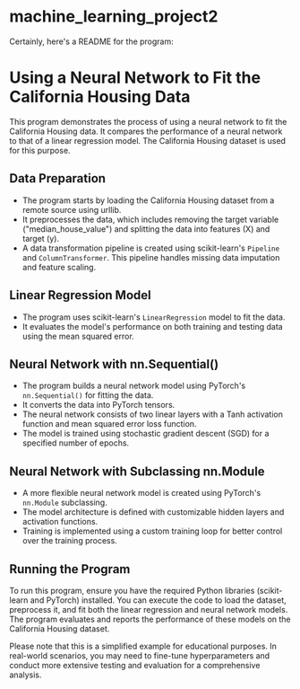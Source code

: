 # machine_learning_project2
Certainly, here's a README for the program:

# Using a Neural Network to Fit the California Housing Data

This program demonstrates the process of using a neural network to fit the California Housing data. It compares the performance of a neural network to that of a linear regression model. The California Housing dataset is used for this purpose.

## Data Preparation

- The program starts by loading the California Housing dataset from a remote source using urllib.
- It preprocesses the data, which includes removing the target variable ("median_house_value") and splitting the data into features (X) and target (y).
- A data transformation pipeline is created using scikit-learn's `Pipeline` and `ColumnTransformer`. This pipeline handles missing data imputation and feature scaling.

## Linear Regression Model

- The program uses scikit-learn's `LinearRegression` model to fit the data.
- It evaluates the model's performance on both training and testing data using the mean squared error.

## Neural Network with nn.Sequential()

- The program builds a neural network model using PyTorch's `nn.Sequential()` for fitting the data.
- It converts the data into PyTorch tensors.
- The neural network consists of two linear layers with a Tanh activation function and mean squared error loss function.
- The model is trained using stochastic gradient descent (SGD) for a specified number of epochs.

## Neural Network with Subclassing nn.Module

- A more flexible neural network model is created using PyTorch's `nn.Module` subclassing.
- The model architecture is defined with customizable hidden layers and activation functions.
- Training is implemented using a custom training loop for better control over the training process.

## Running the Program

To run this program, ensure you have the required Python libraries (scikit-learn and PyTorch) installed. You can execute the code to load the dataset, preprocess it, and fit both the linear regression and neural network models. The program evaluates and reports the performance of these models on the California Housing dataset.

Please note that this is a simplified example for educational purposes. In real-world scenarios, you may need to fine-tune hyperparameters and conduct more extensive testing and evaluation for a comprehensive analysis.

